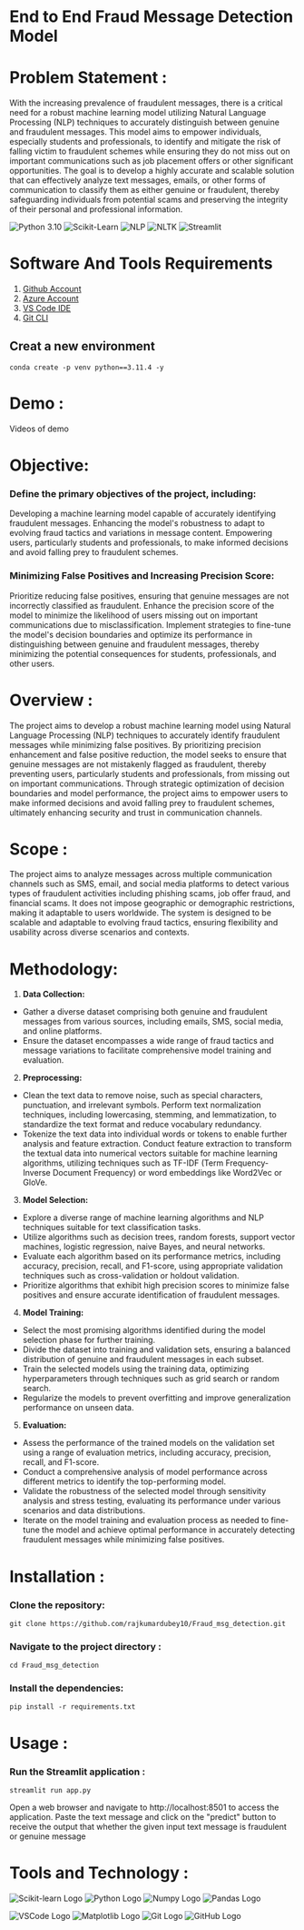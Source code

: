# End to End Fraud Message Detection Model


# Problem Statement :

With the increasing prevalence of fraudulent messages, there is a critical need for a robust machine learning model utilizing Natural Language Processing (NLP) techniques to accurately distinguish between genuine and fraudulent messages. This model aims to empower individuals, especially students and professionals, to identify and mitigate the risk of falling victim to fraudulent schemes while ensuring they do not miss out on important communications such as job placement offers or other significant opportunities. The goal is to develop a highly accurate and scalable solution that can effectively analyze text messages, emails, or other forms of communication to classify them as either genuine or fraudulent, thereby safeguarding individuals from potential scams and preserving the integrity of their personal and professional information.

 ![Python 3.10](https://img.shields.io/badge/Python-3.6-brightgreen.svg) ![Scikit-Learn](https://img.shields.io/badge/Scikit--Learn-Library-orange)
![NLP](https://img.shields.io/badge/NLP-Toolkit-green)
![NLTK](https://img.shields.io/badge/NLTK-Toolkit-blue)
![Streamlit](https://img.shields.io/badge/Streamlit-Framework-brightgreen.svg)


# Software And Tools Requirements

1. [Github Account](https://github.com)
2. [Azure Account](https://azure.microsoft.com/en-us/free)
3. [VS Code IDE](https://code.visualstudio.com)
4. [Git CLI](https://git-scm.com/book/en/v2/Getting-Started-The-Command-Line)
## Creat a new environment
```
conda create -p venv python==3.11.4 -y
```
# Demo : 
Videos of demo

# Objective:

### Define the primary objectives of the project, including:
Developing a machine learning model capable of accurately identifying fraudulent messages.
Enhancing the model's robustness to adapt to evolving fraud tactics and variations in message content.
Empowering users, particularly students and professionals, to make informed decisions and avoid falling prey to fraudulent schemes.

### Minimizing False Positives and Increasing Precision Score:
Prioritize reducing false positives, ensuring that genuine messages are not incorrectly classified as fraudulent.
Enhance the precision score of the model to minimize the likelihood of users missing out on important communications due to misclassification.
Implement strategies to fine-tune the model's decision boundaries and optimize its performance in distinguishing between genuine and fraudulent messages, thereby minimizing the potential consequences for students, professionals, and other users.

# Overview :

The project aims to develop a robust machine learning model using Natural Language Processing (NLP) techniques to accurately identify fraudulent messages while minimizing false positives. By prioritizing precision enhancement and false positive reduction, the model seeks to ensure that genuine messages are not mistakenly flagged as fraudulent, thereby preventing users, particularly students and professionals, from missing out on important communications. Through strategic optimization of decision boundaries and model performance, the project aims to empower users to make informed decisions and avoid falling prey to fraudulent schemes, ultimately enhancing security and trust in communication channels.

# Scope :

The project aims to analyze messages across multiple communication channels such as SMS, email, and social media platforms to detect various types of fraudulent activities including phishing scams, job offer fraud, and financial scams. It does not impose geographic or demographic restrictions, making it adaptable to users worldwide. The system is designed to be scalable and adaptable to evolving fraud tactics, ensuring flexibility and usability across diverse scenarios and contexts.

# Methodology:

1. **Data Collection:**
- Gather a diverse dataset comprising both genuine and fraudulent messages from various sources, including emails, SMS, social media, and online platforms.
- Ensure the dataset encompasses a wide range of fraud tactics and message variations to facilitate comprehensive model training and evaluation.

2. **Preprocessing:**
- Clean the text data to remove noise, such as special characters, punctuation, and irrelevant symbols.
Perform text normalization techniques, including lowercasing, stemming, and lemmatization, to standardize the text format and reduce vocabulary redundancy.
- Tokenize the text data into individual words or tokens to enable further analysis and feature extraction.
Conduct feature extraction to transform the textual data into numerical vectors suitable for machine learning algorithms, utilizing techniques such as TF-IDF (Term Frequency-Inverse Document Frequency) or word embeddings like Word2Vec or GloVe.

3. **Model Selection:**
 - Explore a diverse range of machine learning algorithms and NLP techniques suitable for text classification tasks.
 - Utilize algorithms such as decision trees, random forests, support vector machines, logistic regression, naive Bayes, and neural networks.
 - Evaluate each algorithm based on its performance metrics, including accuracy, precision, recall, and F1-score, using appropriate validation techniques such as cross-validation or holdout validation.
 - Prioritize algorithms that exhibit high precision scores to minimize false positives and ensure accurate identification of fraudulent messages.

4. **Model Training:**
  - Select the most promising algorithms identified during the model selection phase for further training.
  - Divide the dataset into training and validation sets, ensuring a balanced distribution of genuine and fraudulent messages in each subset.
  - Train the selected models using the training data, optimizing hyperparameters through techniques such as grid search or random search.
  - Regularize the models to prevent overfitting and improve generalization performance on unseen data.
5. **Evaluation:**
  - Assess the performance of the trained models on the validation set using a range of evaluation metrics, including accuracy, precision, recall, and F1-score.
  - Conduct a comprehensive analysis of model performance across different metrics to identify the top-performing model.
  - Validate the robustness of the selected model through sensitivity analysis and stress testing, evaluating its performance under various scenarios and data distributions.
  - Iterate on the model training and evaluation process as needed to fine-tune the model and achieve optimal performance in accurately detecting fraudulent messages while minimizing false positives.

# Installation :

### Clone the repository:
```
git clone https://github.com/rajkumardubey10/Fraud_msg_detection.git
```

### Navigate to the project directory :
```
cd Fraud_msg_detection
```
### Install the dependencies:
```
pip install -r requirements.txt
```
# Usage :
### Run the Streamlit application :
```
streamlit run app.py
```
Open a web browser and navigate to http://localhost:8501 to access the application.
Paste the text message and click on the "predict" button to receive the output that whether the given input text message is fraudulent or genuine message 

# Tools and Technology :
![Scikit-learn Logo](https://upload.wikimedia.org/wikipedia/commons/thumb/0/05/Scikit_learn_logo_small.svg/75px-Scikit_learn_logo_small.svg.png)
![Python Logo](https://upload.wikimedia.org/wikipedia/commons/thumb/c/c3/Python-logo-notext.svg/65px-Python-logo-notext.svg.png)
![Numpy Logo](https://upload.wikimedia.org/wikipedia/commons/thumb/3/31/NumPy_logo_2020.svg/75px-NumPy_logo_2020.svg.png)
![Pandas Logo](https://upload.wikimedia.org/wikipedia/commons/thumb/e/ed/Pandas_logo.svg/75px-Pandas_logo.svg.png)

![VSCode Logo](https://upload.wikimedia.org/wikipedia/commons/thumb/9/9a/Visual_Studio_Code_1.35_icon.svg/65px-Visual_Studio_Code_1.35_icon.svg.png)
![Matplotlib Logo](https://upload.wikimedia.org/wikipedia/commons/thumb/8/84/Matplotlib_icon.svg/75px-Matplotlib_icon.svg.png)
![Git Logo](https://upload.wikimedia.org/wikipedia/commons/thumb/e/e0/Git-logo.svg/75px-Git-logo.svg.png)
![GitHub Logo](https://upload.wikimedia.org/wikipedia/commons/thumb/9/91/Octicons-mark-github.svg/75px-Octicons-mark-github.svg.png)

